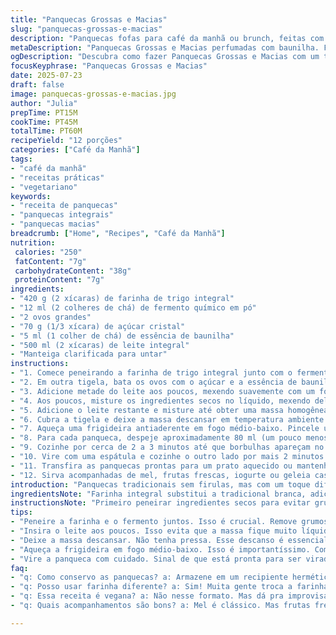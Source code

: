 ```yaml
---
title: "Panquecas Grossas e Macias"
slug: "panquecas-grossas-e-macias"
description: "Panquecas fofas para café da manhã ou brunch, feitas com farinha e fermento levedante, ovos batidos com açúcar e baunilha, leite e manteiga para fritar. A massa descansa e cozinha em fogo médio para evitar queimaduras. Serve em torno de 12 panquecas com textura leve, apesar da densidade. Pode-se servir com mel, frutas ou calda de frutas vermelhas. Receita vegetariana, sem nozes. Fácil adaptação para ingredientes locais e variações."
metaDescription: "Panquecas Grossas e Macias perfumadas com baunilha. Fofinhas e deliciosas, perfeitas para um café da manhã especial ou brunch."
ogDescription: "Descubra como fazer Panquecas Grossas e Macias com um toque de baunilha. O café da manhã ideal tem aqui."
focusKeyphrase: "Panquecas Grossas e Macias"
date: 2025-07-23
draft: false
image: panquecas-grossas-e-macias.jpg
author: "Julia"
prepTime: PT15M
cookTime: PT45M
totalTime: PT60M
recipeYield: "12 porções"
categories: ["Café da Manhã"]
tags:
- "café da manhã"
- "receitas práticas"
- "vegetariano"
keywords:
- "receita de panquecas"
- "panquecas integrais"
- "panquecas macias"
breadcrumb: ["Home", "Recipes", "Café da Manhã"]
nutrition: 
 calories: "250"
 fatContent: "7g"
 carbohydrateContent: "38g"
 proteinContent: "7g"
ingredients:
- "420 g (2 xícaras) de farinha de trigo integral"
- "12 ml (2 colheres de chá) de fermento químico em pó"
- "2 ovos grandes"
- "70 g (1/3 xícara) de açúcar cristal"
- "5 ml (1 colher de chá) de essência de baunilha"
- "500 ml (2 xícaras) de leite integral"
- "Manteiga clarificada para untar"
instructions:
- "1. Comece peneirando a farinha de trigo integral junto com o fermento em uma tigela grande. Reserve."
- "2. Em outra tigela, bata os ovos com o açúcar e a essência de baunilha por aproximadamente 4 minutos usando batedor elétrico em velocidade baixa."
- "3. Adicione metade do leite aos poucos, mexendo suavemente com um fouet, até incorporar bem os líquidos."
- "4. Aos poucos, misture os ingredientes secos no líquido, mexendo delicadamente para não formar grumos."
- "5. Adicione o leite restante e misture até obter uma massa homogênea e um pouco espessa. Não bata demais para evitar panquecas duras."
- "6. Cubra a tigela e deixe a massa descansar em temperatura ambiente por 12 minutos, para ativar o fermento."
- "7. Aqueça uma frigideira antiaderente em fogo médio-baixo. Pincele uma fina camada de manteiga clarificada para evitar que queime."
- "8. Para cada panqueca, despeje aproximadamente 80 ml (um pouco menos de 1/3 de xícara) de massa no centro da frigideira. Espalhe suavemente com as costas da colher se necessário."
- "9. Cozinhe por cerca de 2 a 3 minutos até que borbulhas apareçam no centro e as bordas fiquem firmes. Ajuste o fogo para baixo para não queimar."
- "10. Vire com uma espátula e cozinhe o outro lado por mais 2 minutos até dourar levemente."
- "11. Transfira as panquecas prontas para um prato aquecido ou mantenha em forno baixo (90 °C) para conservar o calor enquanto termina o restante."
- "12. Sirva acompanhadas de mel, frutas frescas, iogurte ou geleia caseira."
introduction: "Panquecas tradicionais sem firulas, mas com um toque diferente: farinha integral e manteiga clarificada em vez de manteiga comum. Isso dá sabor levemente mais rústico, texturas interessantes. Açúcar na massa para um fundo doce, baunilha pra aroma. Leite integral usado pra dar aquela cremosidade. Muita paciência esperando a massa descansar, a chave pra panquecas mais leves, com bolhinhas e macias. Fritar no fogo baixo/médio pra não queimar na pressa. O resultado? Panquecas grossinhas, quase um abraço quente. Vai combinar perfeitamente com café quente, ou chá, ou aquela calda natural de frutas do quintal. Dá pra variar essa base com pedaços de banana ou canela, fica bom demais. Massa consistente, não rala, quase um crepe alto. A simplicidade aqui é lei, só farinha, ovos, leite com um fermento que faz toda diferença, nada de mistério ou ingrediente estranho. Esquece aquela ideia de panqueca fininha como folha, aqui é coisa pra mastigar, pra sentir os grãos, o açúcar caramelizando e o cheiro de baunilha no ar."
ingredientsNote: "Farinha integral substitui a tradicional branca, adicionando sabor e textura, além de ser uma opção um pouco mais nutritiva. O fermento químico em pó é essencial para deixar as panquecas fofas e com aquele visual aerado. Açúcar pode ser ajustado sem dó, para ficar mais ou menos doce, ideal para servir com geleias ou frutas azedas. Essência de baunilha traz aroma, pode trocar por raspas de limão ou laranja para variar. Leite integral ajuda a dar cremosidade; pode usar desnatado, mas perde um pouco da textura macia. Manteiga clarificada substitui a manteiga comum para que a panela não queime e não grude, deixando as panquecas com superfícies uniformes, douradas sem manchas escuras. Para versão vegana, tente leite vegetal e substituto de ovo à base de linhaça, mas cuidado no tempo de descanso e fritura."
instructionsNote: "Primeiro peneirar ingredientes secos para evitar grumos e distribuir o fermento. Bater ovos com açúcar e baunilha com batida lenta para não incorporar ar demais, mas garantir diluição do açúcar. Inserir leite em etapas evita massa muito líquida e facilita a mistura uniforme. Evitar batidas vigorosas depois que os secos entram previne panquecas duras. Descanso da massa ativando fermento e hidratando o glúten. Frigideira quente, mas não brigada com fogo alto para panquecas com centro cozido e superfície dourada. Usar manteiga clarificada em pincel evita queimaduras. Tempo de fritura maior que nas versões rápidas, para panquecas grossas sem queimar. Virar com cautela quando borbulhas aparecem, indicativo de cozimento. Manter aquecido fora da chapa para manter sabor e textura enquanto cozinha o restante. Servir imediatamente para não perder a textura, ou armazenar aquecido com pano para absorver vapor e não umedecer demais."
tips:
- "Peneire a farinha e o fermento juntos. Isso é crucial. Remove grumos. Distribui uniformemente o fermento. Resultado? Panquecas fofas, quase perfeitas. Não pule essa etapa. Pode parecer chato, mas ajuda a aerar a massa. Um truque simples, mas que faz grande diferença."
- "Insira o leite aos poucos. Isso evita que a massa fique muito líquida. Misture com delicadeza. Use um fouet. Garante que todos os ingredientes se incorporem bem. Se adicionar tudo de uma vez? Corre o risco de uma mistura grumosa. E você quer panquecas macias, não uma massa bagunçada."
- "Deixe a massa descansar. Não tenha pressa. Esse descanso é essencial para ativar o fermento. Mas sim, 12 minutinhos parece pouco. E talvez você pense que pode pular essa parte. Mas não faça isso. É quando a mágica acontece. Panquecas leves e macias, uma textura que impressiona."
- "Aqueça a frigideira em fogo médio-baixo. Isso é importantíssimo. Com fogo alto, você corre o risco de queimar o fundo. E o centro pode ficar cru. Use manteiga clarificada. Isso evita que grude. A panqueca precisa dourar de maneira uniforme. E você sabe, aparência é tudo no prato."
- "Vire a panqueca com cuidado. Sinal de que está pronta para ser virada: bolhas. Espere isso acontecer. Esses pequenos sinais, eles ajudam muito. E não se esqueça. Poder virar antes pode resultar numa panqueca mole. E ninguém quer isso. Mantenha o controle no fogo. "
faq:
- "q: Como conservo as panquecas? a: Armazene em um recipiente hermético. Elas ficam ótimas na geladeira até cinco dias. Pode congelar também. Apenas faça camadas com papel toalha entre elas. Isso evita que grudem. Mas, atenção! Panquecas perderão um pouco da textura."
- "q: Posso usar farinha diferente? a: Sim! Muita gente troca a farinha integral por outra. Como farinha de amêndoas, de aveia. Mas fique ligado. Cada farinha traz sabor distinto e textura. Então talvez você precise ajustar líquidos. Isso pode mudar o resultado no final."
- "q: Essa receita é vegana? a: Não nesse formato. Mas dá pra improvisar. Use leite vegetal e um substituto de ovo, tipo linhaça. Mas atenção no descanso e cozimento. Eles podem mudar. O tempo e texturas podem ser diferentes. Isso faz lâminas super leves."
- "q: Quais acompanhamentos são bons? a: Mel é clássico. Mas frutas frescas também. E geleias fazem sucesso. Pode ser de frutas vermelhas ou caseiras. Sorvete também entra aqui. Isso pode mudar a experiência. Faz a refeição mais saborosa e divertida. "

---
```

